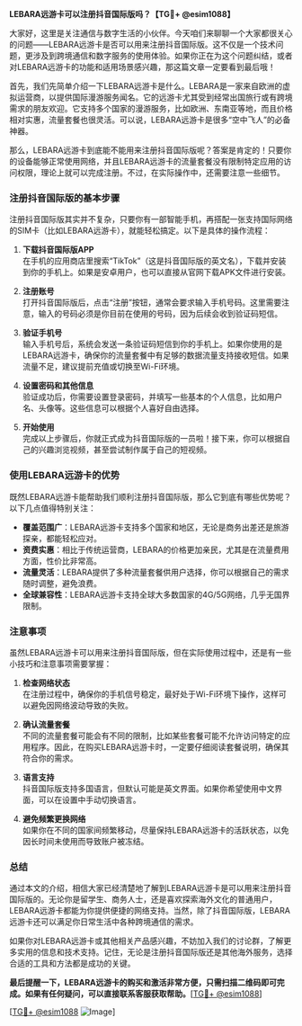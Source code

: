**LEBARA远游卡可以注册抖音国际版吗？【TG💪+ @esim1088】**

大家好，这里是关注通信与数字生活的小伙伴。今天咱们来聊聊一个大家都很关心的问题——LEBARA远游卡是否可以用来注册抖音国际版。这不仅是一个技术问题，更涉及到跨境通信和数字服务的使用体验。如果你正在为这个问题纠结，或者对LEBARA远游卡的功能和适用场景感兴趣，那这篇文章一定要看到最后哦！

首先，我们先简单介绍一下LEBARA远游卡是什么。LEBARA是一家来自欧洲的虚拟运营商，以提供国际漫游服务闻名。它的远游卡尤其受到经常出国旅行或有跨境需求的朋友欢迎。它支持多个国家的漫游服务，比如欧洲、东南亚等地，而且价格相对实惠，流量套餐也很灵活。可以说，LEBARA远游卡是很多“空中飞人”的必备神器。

那么，LEBARA远游卡到底能不能用来注册抖音国际版呢？答案是肯定的！只要你的设备能够正常使用网络，并且LEBARA远游卡的流量套餐没有限制特定应用的访问权限，理论上就可以完成注册。不过，在实际操作中，还需要注意一些细节。

### 注册抖音国际版的基本步骤

注册抖音国际版其实并不复杂，只要你有一部智能手机，再搭配一张支持国际网络的SIM卡（比如LEBARA远游卡），就能轻松搞定。以下是具体的操作流程：

1. **下载抖音国际版APP**  
   在手机的应用商店里搜索“TikTok”（这是抖音国际版的英文名），下载并安装到你的手机上。如果是安卓用户，也可以直接从官网下载APK文件进行安装。

2. **注册账号**  
   打开抖音国际版后，点击“注册”按钮，通常会要求输入手机号码。这里需要注意，输入的号码必须是你目前在使用的号码，因为后续会收到验证码短信。

3. **验证手机号**  
   输入手机号后，系统会发送一条验证码短信到你的手机上。如果你使用的是LEBARA远游卡，确保你的流量套餐中有足够的数据流量支持接收短信。如果流量不足，建议提前充值或切换至Wi-Fi环境。

4. **设置密码和其他信息**  
   验证成功后，你需要设置登录密码，并填写一些基本的个人信息，比如用户名、头像等。这些信息可以根据个人喜好自由选择。

5. **开始使用**  
   完成以上步骤后，你就正式成为抖音国际版的一员啦！接下来，你可以根据自己的兴趣浏览视频，甚至尝试制作属于自己的短视频。

### 使用LEBARA远游卡的优势

既然LEBARA远游卡能帮助我们顺利注册抖音国际版，那么它到底有哪些优势呢？以下几点值得特别关注：

- **覆盖范围广**：LEBARA远游卡支持多个国家和地区，无论是商务出差还是旅游探亲，都能轻松应对。
- **资费实惠**：相比于传统运营商，LEBARA的价格更加亲民，尤其是在流量费用方面，性价比非常高。
- **流量灵活**：LEBARA提供了多种流量套餐供用户选择，你可以根据自己的需求随时调整，避免浪费。
- **全球兼容性**：LEBARA远游卡支持全球大多数国家的4G/5G网络，几乎无国界限制。

### 注意事项

虽然LEBARA远游卡可以用来注册抖音国际版，但在实际使用过程中，还是有一些小技巧和注意事项需要掌握：

1. **检查网络状态**  
   在注册过程中，确保你的手机信号稳定，最好处于Wi-Fi环境下操作，这样可以避免因网络波动导致的失败。

2. **确认流量套餐**  
   不同的流量套餐可能会有不同的限制，比如某些套餐可能不允许访问特定的应用程序。因此，在购买LEBARA远游卡时，一定要仔细阅读套餐说明，确保其符合你的需求。

3. **语言支持**  
   抖音国际版支持多国语言，但默认可能是英文界面。如果你希望使用中文界面，可以在设置中手动切换语言。

4. **避免频繁更换网络**  
   如果你在不同的国家间频繁移动，尽量保持LEBARA远游卡的活跃状态，以免因长时间未使用而导致账户被冻结。

### 总结

通过本文的介绍，相信大家已经清楚地了解到LEBARA远游卡是可以用来注册抖音国际版的。无论你是留学生、商务人士，还是喜欢探索海外文化的普通用户，LEBARA远游卡都能为你提供便捷的网络支持。当然，除了抖音国际版，LEBARA远游卡还可以满足你日常生活中各种跨境通信的需求。

如果你对LEBARA远游卡或其他相关产品感兴趣，不妨加入我们的讨论群，了解更多实用的信息和技术支持。记住，无论是注册抖音国际版还是其他海外服务，选择合适的工具和方法都是成功的关键。

**最后提醒一下，LEBARA远游卡的购买和激活非常方便，只需扫描二维码即可完成。如果有任何疑问，可以直接联系客服获取帮助。**[[TG💪+ @esim1088](https://t.me/s/esim1088)]

[[TG💪+ @esim1088](https://t.me/s/esim1088) ![Image](https://i.postimg.cc/4NQfJmqS/Snipaste-2025-05-13-00-14-12.png)]